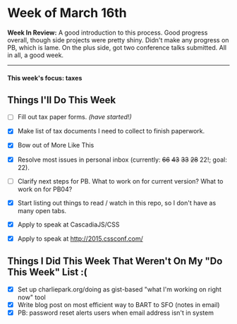 # Week of March 16th

**Week In Review:** A good introduction to this process. Good progress overall, though side projects were pretty shiny. Didn't make any progress on PB, which is lame. On the plus side, got two conference talks submitted. All in all, a good week.
* * *

#### This week's focus: taxes

## Things I'll Do This Week

- [ ] Fill out tax paper forms. *(have started!)*
- [X] Make list of tax documents I need to collect to finish paperwork.
- [X] Bow out of More Like This
- [X] Resolve most issues in personal inbox (currently: ~~66~~ ~~43~~ ~~33~~ ~~28~~ 22!; goal: 22).
- [ ] Clarify next steps for PB. What to work on for current version? What to work on for PB04?
- [X] Start listing out things to read / watch in this repo, so I don't have as many open tabs.
- [X] Apply to speak at CascadiaJS/CSS
- [X] Apply to speak at http://2015.cssconf.com/



## Things I Did This Week That Weren't On My "Do This Week" List :(

- [X] Set up charliepark.org/doing as gist-based "what I'm working on right now" tool
- [X] Write blog post on most efficient way to BART to SFO (notes in email)
- [X] PB: password reset alerts users when email address isn't in system

